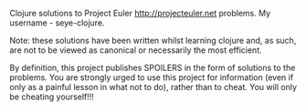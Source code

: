 Clojure solutions to Project Euler http://projecteuler.net problems. My username - seye-clojure.

Note: these solutions have been written whilst learning clojure and, as such, are not to be viewed as canonical or necessarily the most efficient.

By definition, this project publishes SPOILERS in the form of solutions to the problems. You are strongly urged to use this project for information (even if only as a painful lesson in what not to do), rather than to cheat. You will only be cheating yourself!!!
